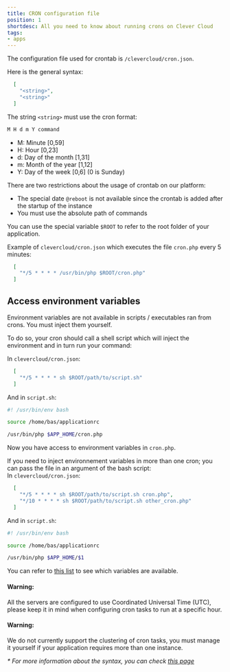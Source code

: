 ```yaml
---
title: CRON configuration file
position: 1
shortdesc: All you need to know about running crons on Clever Cloud
tags:
- apps
---
```


The configuration file used for crontab is `/clevercloud/cron.json`.

Here is the general syntax:

```json
  [
    "<string>",
    "<string>"
  ]
```

The string `<string>` must use the cron format:

```javascript
M H d m Y command
```

 - M: Minute [0,59]
 - H: Hour [0,23]
 - d: Day of the month [1,31]
 - m: Month of the year [1,12]
 - Y: Day of the week [0,6] (0 is Sunday)

There are two restrictions about the usage of crontab on our platform:

* The special date `@reboot` is not available since the crontab is added after the startup of the instance
* You must use the absolute path of commands

You can use the special variable `$ROOT` to refer to the root folder of your application.

Example of `clevercloud/cron.json` which executes the file `cron.php` every 5 minutes:

```json
  [
    "*/5 * * * * /usr/bin/php $ROOT/cron.php"
  ]
```

## Access environment variables

Environment variables are not available in scripts / executables ran from crons. You must inject them yourself.

To do so, your cron should call a shell script which will inject the environment and in turn run your command:

In `clevercloud/cron.json`:

```json
  [
    "*/5 * * * * sh $ROOT/path/to/script.sh"
  ]
```
And in `script.sh`:

```bash 
#! /usr/bin/env bash

source /home/bas/applicationrc

/usr/bin/php $APP_HOME/cron.php
```
Now you have access to environment variables in `cron.php`.   

If you need to inject environnement variables in more than one cron; you can pass the file in an argument of the bash script:  
In `clevercloud/cron.json`:

```json
  [
    "*/5 * * * * sh $ROOT/path/to/script.sh cron.php",
    "*/10 * * * * sh $ROOT/path/to/script.sh other_cron.php"
  ]
```
And in `script.sh`:

```bash 
#! /usr/bin/env bash

source /home/bas/applicationrc

/usr/bin/php $APP_HOME/$1
```
You can refer to [this list](/doc/admin-console/environment-variables#special-environment-variables) to see which variables are available.

<div class="alert alert-hot-problems">
<h4>Warning:</h4>
  <p>All the servers are configured to use Coordinated Universal Time (UTC), please keep it in mind when configuring cron tasks to run at a specific hour.</p>
</div>

<div class="alert alert-hot-problems">
<h4>Warning:</h4>
  <p>We do not currently support the clustering of cron tasks, you must manage it yourself if your application requires more than one instance.</p>
</div>

_* For more information about the syntax, you can check <a href="http://en.wikipedia.org/wiki/Cron">this page</a>_
